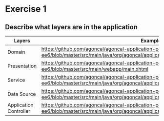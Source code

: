 # Exercise 1
## Describe what layers are in the application
| Layers                 | Example                                        |
|------------------------|------------------------------------------------|
| Domain                 | https://github.com/agoncal/agoncal-application-petstore-ee6/blob/master/src/main/java/org/agoncal/application/petstore/domain/CreditCard.java                 |
| Presentation           | https://github.com/agoncal/agoncal-application-petstore-ee6/blob/master/src/main/webapp/main.xhtml |
| Service                | https://github.com/agoncal/agoncal-application-petstore-ee6/blob/master/src/main/java/org/agoncal/application/petstore/service/CustomerService.java |
| Data Source            | https://github.com/agoncal/agoncal-application-petstore-ee6/blob/master/src/main/java/org/agoncal/application/petstore/domain/Product.java |
| Application Controller | https://github.com/agoncal/agoncal-application-petstore-ee6/blob/master/src/main/java/org/agoncal/application/petstore/web/AccountController.java |
